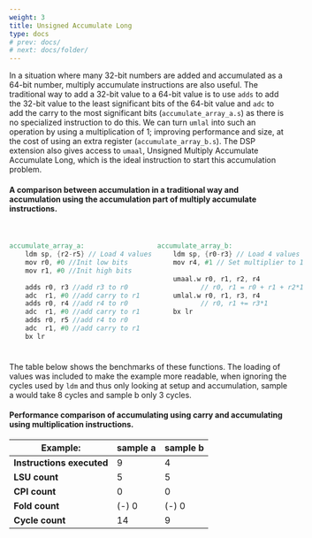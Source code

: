 ```yaml
---
weight: 3
title: Unsigned Accumulate Long
type: docs
# prev: docs/
# next: docs/folder/
---
```

<style>
  .side-by-side {
    display: flex;
    gap: 10px;
    padding-top: 20px;
    padding-bottom: 10px;
  }
  .box {
    flex: 1;
    border: none;
    box-sizing: border-box;
  }
  @media (max-width: 400px) {
            .side-by-side {
                flex-direction: column;
            }
        }
</style>

In a situation where many 32-bit numbers are added and accumulated as a 64-bit number, multiply accumulate instructions are also useful. The traditional way to add a 32-bit value to a 64-bit value is to use `adds` to add the 32-bit value to the least significant bits of the 64-bit value and `adc` to add the carry to the most significant bits (`accumulate_array_a.s`) as there is no specialized instruction to do this. We can turn `umlal` into such an operation by using a multiplication of 1; improving performance and size, at the cost of using an extra register (`accumulate_array_b.s`). The DSP extension also gives access to `umaal`, Unsigned Multiply Accumulate Accumulate Long, which is the ideal instruction to start this accumulation problem.

####  A comparison between accumulation in a traditional way and accumulation using the accumulation part of multiply accumulate instructions.
<div class="side-by-side">
  <div class="box">

```verilog {filename="accumulate_array_a.s"}
accumulate_array_a:
    ldm sp, {r2-r5} // Load 4 values
    mov r0, #0 //Init low bits
    mov r1, #0 //Init high bits
    
    adds r0, r3 //add r3 to r0
    adc  r1, #0 //add carry to r1
    adds r0, r4 //add r4 to r0
    adc  r1, #0 //add carry to r1
    adds r0, r5 //add r4 to r0
    adc  r1, #0 //add carry to r1
    bx lr
```
  </div>
  <div class="box">

```verilog {filename="accumulate_array_b.s"}
accumulate_array_b:
    ldm sp, {r0-r3} // Load 4 values
    mov r4, #1 // Set multiplier to 1
    
    umaal.w r0, r1, r2, r4
           // r0, r1 = r0 + r1 + r2*1
    umlal.w r0, r1, r3, r4
           // r0, r1 += r3*1
    bx lr
```
  </div>
</div>



The table below shows the benchmarks of these functions. The loading of values was included to make the example more readable, when ignoring the cycles used by `ldm` and thus only looking at setup and accumulation, sample a would take 8 cycles and sample b only 3 cycles.
#### Performance comparison of accumulating using carry and accumulating using multiplication instructions.
| Example: | sample a | sample b |
|-------------------------|------------------------------------------|------------------------------------------|
| **Instructions executed**| 9                                        | 4                                        |
| **LSU count**            | 5                                        | 5                                        |
| **CPI count**            | 0                                        | 0                                        |
| **Fold count**           | (-) 0                                    | (-) 0                                    |
| **Cycle count**          | 14                                       | 9                                        |


